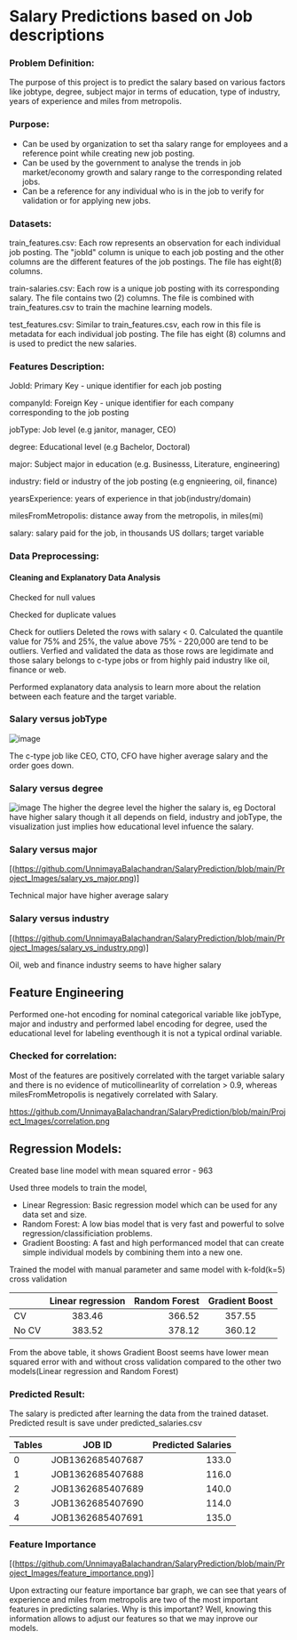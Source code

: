 
# Salary Predictions based on Job descriptions

### Problem Definition:

The purpose of this project is to predict the salary based on various factors like jobtype, degree, subject major in terms of education, type of industry, years of experience and miles from metropolis.

### Purpose:

* Can be used by organization to set tha salary range for employees and a reference point while creating new job posting.
* Can be used by the government to analyse the trends in job market/economy growth and salary range to the corresponding related jobs.
* Can be a reference for any individual who is in the job to verify for validation or for applying new jobs.

### Datasets:

train_features.csv: Each row represents an observation for each individual job posting. The "jobId" column is unique to each job posting and the other columns are the different features of the job postings. The file has eight(8) columns.

train-salaries.csv: Each row is a unique job posting with its corresponding salary. The file contains two (2) columns. The file is combined with train_features.csv to train the machine learning models.

test_features.csv: Similar to train_features.csv, each row in this file is metadata for each individual job posting. The file has eight (8) columns and is used to predict the new salaries.

### Features Description:

JobId: Primary Key - unique identifier for each job posting

companyId: Foreign Key - unique identifier for each company corresponding to the job posting

jobType: Job level (e.g janitor, manager, CEO)

degree: Educational level (e.g Bachelor, Doctoral)

major: Subject major in education (e.g. Businesss, Literature, engineering)

industry: field or industry of the job posting (e.g engnieering, oil, finance)

yearsExperience: years of experience in that job(industry/domain)

milesFromMetropolis: distance away from the metropolis, in miles(mi)

salary: salary paid for the job, in thousands US dollars; target variable

### Data Preprocessing:

#### Cleaning and Explanatory Data Analysis

Checked for null values

Checked for duplicate values

Check for outliers Deleted the rows with salary < 0. Calculated the quantile value for 75% and 25%, the value above 75% - 220,000 are tend to be outliers. Verfied and validated the data as those rows are legidimate and those salary belongs to c-type jobs or from highly paid industry like oil, finance or web.

Performed explanatory data analysis to learn more about the relation between each feature and the target variable.

### Salary versus jobType


![image](https://user-images.githubusercontent.com/54531542/137820162-7a0ea2a0-a03c-433b-91d0-c16482fb61b1.png)
  
  The c-type job like CEO, CTO, CFO have higher average salary and the order goes down.
### Salary versus degree

![image](https://user-images.githubusercontent.com/54531542/137820387-6ccbc891-3d14-4e59-bcad-b0fb453c496a.png)
The higher the degree level the higher the salary is, eg Doctoral have higher salary though it all depends on field, industry and jobType, the visualization just implies how educational level infuence the salary.

### Salary versus major

[(https://github.com/UnnimayaBalachandran/SalaryPrediction/blob/main/Project_Images/salary_vs_major.png)]

Technical major have higher average salary

### Salary versus industry

[(https://github.com/UnnimayaBalachandran/SalaryPrediction/blob/main/Project_Images/salary_vs_industry.png)]

Oil, web and finance industry seems to have higher salary

## Feature Engineering

Performed one-hot encoding for nominal categorical variable like jobType, major and industry and performed label encoding for degree, used the educational level for labeling eventhough it is not a typical ordinal variable.

### Checked for correlation:

Most of the features are positively correlated with the target variable salary and there is no evidence of muticollinearlity of correlation > 0.9, whereas milesFromMetropolis is negatively correlated with Salary.

https://github.com/UnnimayaBalachandran/SalaryPrediction/blob/main/Project_Images/correlation.png

## Regression Models:

Created base line model with mean squared error - 963

Used three models to train the model,

* Linear Regression: Basic regression model which can be used for any data set and size.
* Random Forest: A low bias model that is very fast and powerful to solve regression/classificiation problems.
* Gradient Boosting: A fast and high performanced model that can create simple individual models by combining them into a new one.

Trained the model with manual parameter and same model with k-fold(k=5) cross validation

|         | Linear regression        | Random Forest  |  Gradient Boost       |
| ------------- |:-------------:| -----:|:------: |
| CV     | 383.46 | 366.52 | 357.55        |
| No CV      |  383.52      |   378.12 | 360.12        |

From the above table, it shows Gradient Boost seems have lower mean squared error with and without cross validation compared to the other two models(Linear regression and Random Forest)

### Predicted Result:

The salary is predicted after learning the data from the trained dataset. Predicted result is save under predicted_salaries.csv

| Tables        | JOB ID           | Predicted Salaries  |
| ------------- |:-------------:| -----:|
| 0    | JOB1362685407687 | 133.0 |
|1      | JOB1362685407688      |   116.0 |
| 2 | JOB1362685407689      |    140.0|
|  3 |      JOB1362685407690      | 114.0         |
|  4 |  JOB1362685407691          | 135.0         |

### Feature Importance

[(https://github.com/UnnimayaBalachandran/SalaryPrediction/blob/main/Project_Images/feature_importance.png)]

Upon extracting our feature importance bar graph, we can see that years of experience and miles from metropolis are two of the most important features in predicting salaries. Why is this important? Well, knowing this information allows to adjust our features so that we may inprove our models.
